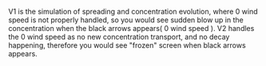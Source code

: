 V1 is the simulation of spreading and concentration evolution, where 0 wind speed is not properly handled, so you would see sudden blow up in the concentration when the black arrows appears( 0 wind speed ). V2 handles the 0 wind speed as no new concentration transport, and no decay happening, therefore you would see "frozen" screen when black arrows appears. 
